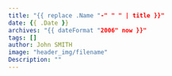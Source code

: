 ```yaml
---
title: "{{ replace .Name "-" " " | title }}"
date: {{ .Date }}
archives: "{{ dateFormat "2006" now }}"
tags: []
author: John SMITH
image: "header_img/filename"
Description: ""
---
```

